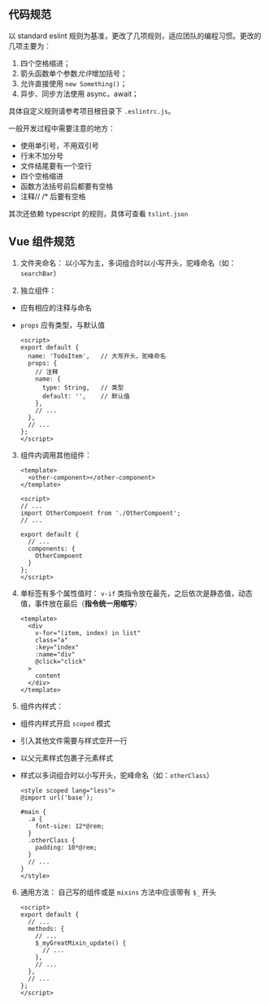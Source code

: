 ## 代码规范

以 standard eslint 规则为基准，更改了几项规则，适应团队的编程习惯。更改的几项主要为：

1. 四个空格缩进；
2. 箭头函数单个参数*允许*增加括号；
3. 允许直接使用 `new Something()`；
4. 异步、同步方法使用 async，await；

具体自定义规则请参考项目根目录下 `.eslintrc.js`。

一般开发过程中需要注意的地方：
* 使用单引号，不用双引号
* 行末不加分号
* 文件结尾要有一个空行
* 四个空格缩进
* 函数方法括号前后都要有空格
* 注释// /* 后要有空格

其次还依赖 typescript 的规则，具体可查看 `tslint.json`

## Vue 组件规范

1. 文件夹命名：
  以小写为主，多词组合时以小写开头，驼峰命名（如：`searchBar`）

2. 独立组件：
  * 应有相应的注释与命名
  * `props` 应有类型，与默认值

    ```vue
    <script>
    export default {
      name: 'TodoItem',   // 大写开头，驼峰命名
      props: {
        // 注释
        name: {
          type: String,   // 类型
          default: '',    // 默认值
        },
        // ...
      },
      // ...
    };
    </script>
    ```

3. 组件内调用其他组件：

    ```vue
    <template>
      <other-component></other-component>
    </template>

    <script>
    // ...
    import OtherCompoent from './OtherCompoent';
    // ...

    export default {
      // ...
      components: {
        OtherCompoent
      }
    };
    </script>
    ```

4. 单标签有多个属性值时：
  `v-if` 类指令放在最先，之后依次是静态值，动态值，事件放在最后（**指令统一用缩写**）

    ```vue
    <template>
      <div
        v-for="(item, index) in list"
        class="a"
        :key="index"
        :name="div"
        @click="click"
      >
        content
      </div>
    </template>
    ```

5. 组件内样式：
  * 组件内样式开启 `scoped` 模式
  * 引入其他文件需要与样式空开一行
  * 以父元素样式包裹子元素样式
  * 样式以多词组合时以小写开头，驼峰命名（如：`otherClass`）

    ```vue
    <style scoped lang="less">
    @import url('base');

    #main {
      .a {
        font-size: 12*@rem;
      }
      .otherClass {
        padding: 10*@rem;
      }
      // ...
    }
    </style>
    ```

6. 通用方法：
  自己写的组件或是 `mixins` 方法中应该带有 `$_` 开头

    ```vue
    <script>
    export default {
      // ...
      methods: {
        // ...
        $_myGreatMixin_update() {
          // ...
        },
        // ...
      },
      // ...
    };
    </script>
    ```
